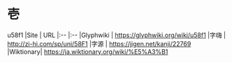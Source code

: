 # 壱
u58f1
|Site      | URL
|:--       |:--
|Glyphwiki | https://glyphwiki.org/wiki/u58f1
|字嗨      | http://zi-hi.com/sp/uni/58F1
|字源      | https://jigen.net/kanji/22769
|Wiktionary| https://ja.wiktionary.org/wiki/%E5%A3%B1

